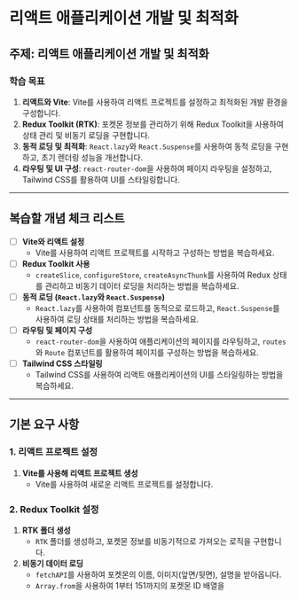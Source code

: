 # 리액트 애플리케이션 개발 및 최적화

## **주제**: 리액트 애플리케이션 개발 및 최적화

### **학습 목표**

1. **리액트와 Vite**: Vite를 사용하여 리액트 프로젝트를 설정하고 최적화된 개발 환경을 구성합니다.
2. **Redux Toolkit (RTK)**: 포켓몬 정보를 관리하기 위해 Redux Toolkit을 사용하여 상태 관리 및 비동기 로딩을 구현합니다.
3. **동적 로딩 및 최적화**: `React.lazy`와 `React.Suspense`를 사용하여 동적 로딩을 구현하고, 초기 렌더링 성능을 개선합니다.
4. **라우팅 및 UI 구성**: `react-router-dom`을 사용하여 페이지 라우팅을 설정하고, Tailwind CSS를 활용하여 UI를 스타일링합니다.

---

## **복습할 개념 체크 리스트**

- [ ] **Vite와 리액트 설정**
    - Vite를 사용하여 리액트 프로젝트를 시작하고 구성하는 방법을 복습하세요.
- [ ] **Redux Toolkit 사용**
    - `createSlice`, `configureStore`, `createAsyncThunk`를 사용하여 Redux 상태를 관리하고 비동기 데이터 로딩을 처리하는 방법을 복습하세요.
- [ ] **동적 로딩 (`React.lazy`와 `React.Suspense`)**
    - `React.lazy`를 사용하여 컴포넌트를 동적으로 로드하고, `React.Suspense`를 사용하여 로딩 상태를 처리하는 방법을 복습하세요.
- [ ] **라우팅 및 페이지 구성**
    - `react-router-dom`을 사용하여 애플리케이션의 페이지를 라우팅하고, `routes`와 `Route` 컴포넌트를 활용하여 페이지를 구성하는 방법을 복습하세요.
- [ ] **Tailwind CSS 스타일링**
    - Tailwind CSS를 사용하여 리액트 애플리케이션의 UI를 스타일링하는 방법을 복습하세요.

---

## **기본 요구 사항**

### 1. **리액트 프로젝트 설정**

1. **Vite를 사용해 리액트 프로젝트 생성**
    - Vite를 사용하여 새로운 리액트 프로젝트를 설정합니다.

### 2. **Redux Toolkit 설정**

1. **RTK 폴더 생성**
    - `RTK` 폴더를 생성하고, 포켓몬 정보를 비동기적으로 가져오는 로직을 구현합니다.
2. **비동기 데이터 로딩**
    - `fetchAPI`를 사용하여 포켓몬의 이름, 이미지(앞면/뒷면), 설명을 받아옵니다.
    - `Array.from`을 사용하여 1부터 151까지의 포켓몬 ID 배열을
